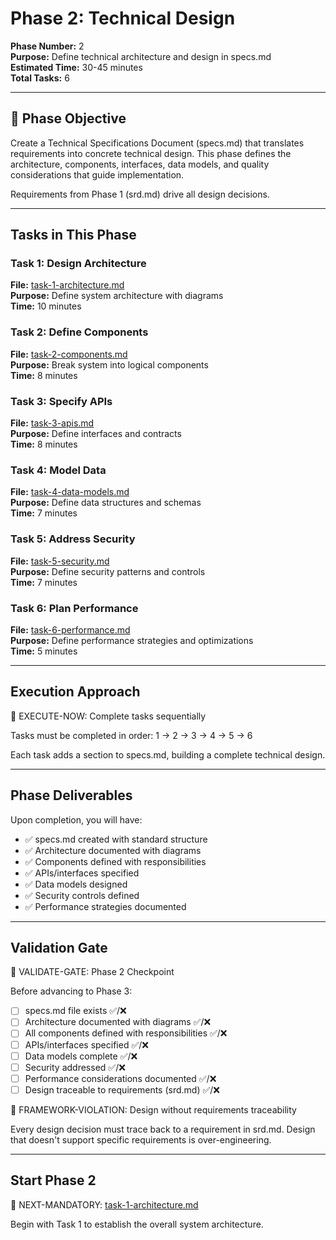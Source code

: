 # Phase 2: Technical Design

**Phase Number:** 2  
**Purpose:** Define technical architecture and design in specs.md  
**Estimated Time:** 30-45 minutes  
**Total Tasks:** 6

---

## 🎯 Phase Objective

Create a Technical Specifications Document (specs.md) that translates requirements into concrete technical design. This phase defines the architecture, components, interfaces, data models, and quality considerations that guide implementation.

Requirements from Phase 1 (srd.md) drive all design decisions.

---

## Tasks in This Phase

### Task 1: Design Architecture
**File:** [task-1-architecture.md](task-1-architecture.md)  
**Purpose:** Define system architecture with diagrams  
**Time:** 10 minutes

### Task 2: Define Components
**File:** [task-2-components.md](task-2-components.md)  
**Purpose:** Break system into logical components  
**Time:** 8 minutes

### Task 3: Specify APIs
**File:** [task-3-apis.md](task-3-apis.md)  
**Purpose:** Define interfaces and contracts  
**Time:** 8 minutes

### Task 4: Model Data
**File:** [task-4-data-models.md](task-4-data-models.md)  
**Purpose:** Define data structures and schemas  
**Time:** 7 minutes

### Task 5: Address Security
**File:** [task-5-security.md](task-5-security.md)  
**Purpose:** Define security patterns and controls  
**Time:** 7 minutes

### Task 6: Plan Performance
**File:** [task-6-performance.md](task-6-performance.md)  
**Purpose:** Define performance strategies and optimizations  
**Time:** 5 minutes

---

## Execution Approach

🛑 EXECUTE-NOW: Complete tasks sequentially

Tasks must be completed in order: 1 → 2 → 3 → 4 → 5 → 6

Each task adds a section to specs.md, building a complete technical design.

---

## Phase Deliverables

Upon completion, you will have:
- ✅ specs.md created with standard structure
- ✅ Architecture documented with diagrams
- ✅ Components defined with responsibilities
- ✅ APIs/interfaces specified
- ✅ Data models designed
- ✅ Security controls defined
- ✅ Performance strategies documented

---

## Validation Gate

🛑 VALIDATE-GATE: Phase 2 Checkpoint

Before advancing to Phase 3:
- [ ] specs.md file exists ✅/❌
- [ ] Architecture documented with diagrams ✅/❌
- [ ] All components defined with responsibilities ✅/❌
- [ ] APIs/interfaces specified ✅/❌
- [ ] Data models complete ✅/❌
- [ ] Security addressed ✅/❌
- [ ] Performance considerations documented ✅/❌
- [ ] Design traceable to requirements (srd.md) ✅/❌

🚨 FRAMEWORK-VIOLATION: Design without requirements traceability

Every design decision must trace back to a requirement in srd.md. Design that doesn't support specific requirements is over-engineering.

---

## Start Phase 2

🎯 NEXT-MANDATORY: [task-1-architecture.md](task-1-architecture.md)

Begin with Task 1 to establish the overall system architecture.